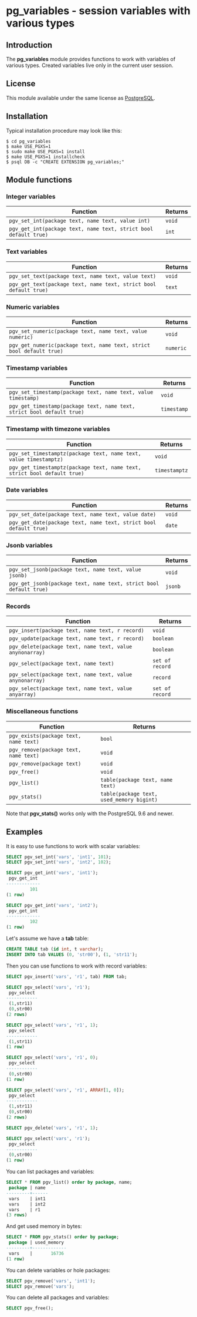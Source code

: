 # pg_variables - session variables with various types

## Introduction

The **pg_variables** module provides functions to work with variables of various
types. Created variables live only in the current user session.

## License

This module available under the same license as
[PostgreSQL](http://www.postgresql.org/about/licence/).

## Installation

Typical installation procedure may look like this:

    $ cd pg_variables
    $ make USE_PGXS=1
    $ sudo make USE_PGXS=1 install
    $ make USE_PGXS=1 installcheck
    $ psql DB -c "CREATE EXTENSION pg_variables;"

## Module functions

### Integer variables

Function | Returns
-------- | -------
`pgv_set_int(package text, name text, value int)` | `void`
`pgv_get_int(package text, name text, strict bool default true)` | `int`

### Text variables

Function | Returns
-------- | -------
`pgv_set_text(package text, name text, value text)` | `void`
`pgv_get_text(package text, name text, strict bool default true)` | `text`

### Numeric variables

Function | Returns
-------- | -------
`pgv_set_numeric(package text, name text, value numeric)` | `void`
`pgv_get_numeric(package text, name text, strict bool default true)` | `numeric`

### Timestamp variables

Function | Returns
-------- | -------
`pgv_set_timestamp(package text, name text, value timestamp)` | `void`
`pgv_get_timestamp(package text, name text, strict bool default true)` | `timestamp`

### Timestamp with timezone variables

Function | Returns
-------- | -------
`pgv_set_timestamptz(package text, name text, value timestamptz)` | `void`
`pgv_get_timestamptz(package text, name text, strict bool default true)` | `timestamptz`

### Date variables

Function | Returns
-------- | -------
`pgv_set_date(package text, name text, value date)` | `void`
`pgv_get_date(package text, name text, strict bool default true)` | `date`

### Jsonb variables

Function | Returns
-------- | -------
`pgv_set_jsonb(package text, name text, value jsonb)` | `void`
`pgv_get_jsonb(package text, name text, strict bool default true)` | `jsonb`

### Records

Function | Returns
-------- | -------
`pgv_insert(package text, name text, r record)` | `void`
`pgv_update(package text, name text, r record)` | `boolean`
`pgv_delete(package text, name text, value anynonarray)` | `boolean`
`pgv_select(package text, name text)` | `set of record`
`pgv_select(package text, name text, value anynonarray)` | `record`
`pgv_select(package text, name text, value anyarray)` | `set of record`

### Miscellaneous functions

Function | Returns
-------- | -------
`pgv_exists(package text, name text)` | `bool`
`pgv_remove(package text, name text)` | `void`
`pgv_remove(package text)` | `void`
`pgv_free()` | `void`
`pgv_list()` | `table(package text, name text)`
`pgv_stats()` | `table(package text, used_memory bigint)`

Note that **pgv_stats()** works only with the PostgreSQL 9.6 and newer.

## Examples

It is easy to use functions to work with scalar variables:

```sql
SELECT pgv_set_int('vars', 'int1', 101);
SELECT pgv_set_int('vars', 'int2', 102);

SELECT pgv_get_int('vars', 'int1');
 pgv_get_int 
-------------
         101
(1 row)

SELECT pgv_get_int('vars', 'int2');
 pgv_get_int 
-------------
         102
(1 row)
```

Let's assume we have a **tab** table:

```sql
CREATE TABLE tab (id int, t varchar);
INSERT INTO tab VALUES (0, 'str00'), (1, 'str11');
```

Then you can use functions to work with record variables:

```sql
SELECT pgv_insert('vars', 'r1', tab) FROM tab;

SELECT pgv_select('vars', 'r1');
 pgv_select
------------
 (1,str11)
 (0,str00)
(2 rows)

SELECT pgv_select('vars', 'r1', 1);
 pgv_select
------------
 (1,str11)
(1 row)

SELECT pgv_select('vars', 'r1', 0);
 pgv_select
------------
 (0,str00)
(1 row)

SELECT pgv_select('vars', 'r1', ARRAY[1, 0]);
 pgv_select
------------
 (1,str11)
 (0,str00)
(2 rows)

SELECT pgv_delete('vars', 'r1', 1);

SELECT pgv_select('vars', 'r1');
 pgv_select
------------
 (0,str00)
(1 row)
```

You can list packages and variables:

```sql
SELECT * FROM pgv_list() order by package, name;
 package | name 
---------+------
 vars    | int1
 vars    | int2
 vars    | r1
(3 rows)
```

And get used memory in bytes:

```sql
SELECT * FROM pgv_stats() order by package;
 package | used_memory
---------+-------------
 vars    |       16736
(1 row)
```

You can delete variables or hole packages:

```sql
SELECT pgv_remove('vars', 'int1');
SELECT pgv_remove('vars');
```

You can delete all packages and variables:
```sql
SELECT pgv_free();
```
